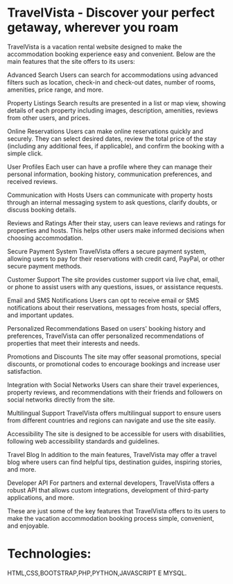 # TravelVista - Discover your perfect getaway, wherever you roam
TravelVista is a vacation rental website designed to make the accommodation booking experience easy and convenient. Below are the main features that the site offers to its users:

Advanced Search
Users can search for accommodations using advanced filters such as location, check-in and check-out dates, number of rooms, amenities, price range, and more.

Property Listings
Search results are presented in a list or map view, showing details of each property including images, description, amenities, reviews from other users, and prices.

Online Reservations
Users can make online reservations quickly and securely. They can select desired dates, review the total price of the stay (including any additional fees, if applicable), and confirm the booking with a simple click.

User Profiles
Each user can have a profile where they can manage their personal information, booking history, communication preferences, and received reviews.

Communication with Hosts
Users can communicate with property hosts through an internal messaging system to ask questions, clarify doubts, or discuss booking details.

Reviews and Ratings
After their stay, users can leave reviews and ratings for properties and hosts. This helps other users make informed decisions when choosing accommodation.

Secure Payment System
TravelVista offers a secure payment system, allowing users to pay for their reservations with credit card, PayPal, or other secure payment methods.

Customer Support
The site provides customer support via live chat, email, or phone to assist users with any questions, issues, or assistance requests.

Email and SMS Notifications
Users can opt to receive email or SMS notifications about their reservations, messages from hosts, special offers, and important updates.

Personalized Recommendations
Based on users' booking history and preferences, TravelVista can offer personalized recommendations of properties that meet their interests and needs.

Promotions and Discounts
The site may offer seasonal promotions, special discounts, or promotional codes to encourage bookings and increase user satisfaction.

Integration with Social Networks
Users can share their travel experiences, property reviews, and recommendations with their friends and followers on social networks directly from the site.

Multilingual Support
TravelVista offers multilingual support to ensure users from different countries and regions can navigate and use the site easily.

Accessibility
The site is designed to be accessible for users with disabilities, following web accessibility standards and guidelines.

Travel Blog
In addition to the main features, TravelVista may offer a travel blog where users can find helpful tips, destination guides, inspiring stories, and more.

Developer API
For partners and external developers, TravelVista offers a robust API that allows custom integrations, development of third-party applications, and more.

These are just some of the key features that TravelVista offers to its users to make the vacation accommodation booking process simple, convenient, and enjoyable.

# Technologies:
HTML,CSS,BOOTSTRAP,PHP,PYTHON,JAVASCRIPT E MYSQL.
